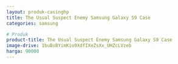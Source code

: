 ```yaml
---
layout: produk-casinghp
title: The Usual Suspect Enemy Samsung Galaxy S9 Case
categories: samsung

# Produk
product-title: The Usual Suspect Enemy Samsung Galaxy S9 Case
image-drive: 1buBsBYimKio9XdfIXeZsXx_UHZcLVzeb
harga: 90000
---
```

